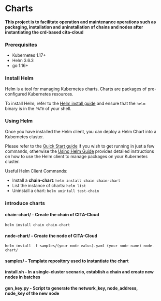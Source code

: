 # Charts
**This project is to facilitate operation and maintenance operations such as packaging, installation and uninstallation of chains and nodes after instantiating the crd-based cita-cloud**
### Prerequisites
- Kubernetes 1.17+
- Helm 3.6.3
- go 1.16+

### Install Helm

Helm is a tool for managing Kubernetes charts. Charts are packages of pre-configured Kubernetes resources.

To install Helm, refer to the [Helm install guide](https://github.com/helm/helm#install) and ensure that the `helm` binary is in the `PATH` of your shell.

### Using Helm

Once you have installed the Helm client, you can deploy a Helm Chart into a Kubernetes cluster.

Please refer to the [Quick Start guide](https://helm.sh/docs/intro/quickstart/) if you wish to get running in just a few commands, otherwise the [Using Helm Guide](https://helm.sh/docs/intro/using_helm/) provides detailed instructions on how to use the Helm client to manage packages on your Kubernetes cluster.

Useful Helm Client Commands:
* Install a **chain-chart**: `helm install chain chain-chart`
* List the instance of charts: `helm list`
* Uninstall a chart: `helm unintall test-chain`

### introduce charts

#### chain-chart/ - Create the chain of CITA-Cloud

```
helm install chain chain-chart
```
#### node-chart/ - Create the node of CITA-Cloud

```
helm install -f samples/(your node valus).yaml (your node name) node-chart/
```

#### samples/ - Template repository used to instantiate the chart

#### install.sh - In a single-cluster scenario, establish a chain and create new nodes in batches

#### gen_key.py - Script to generate the **network_key,  node_address, node_key** of the new node
